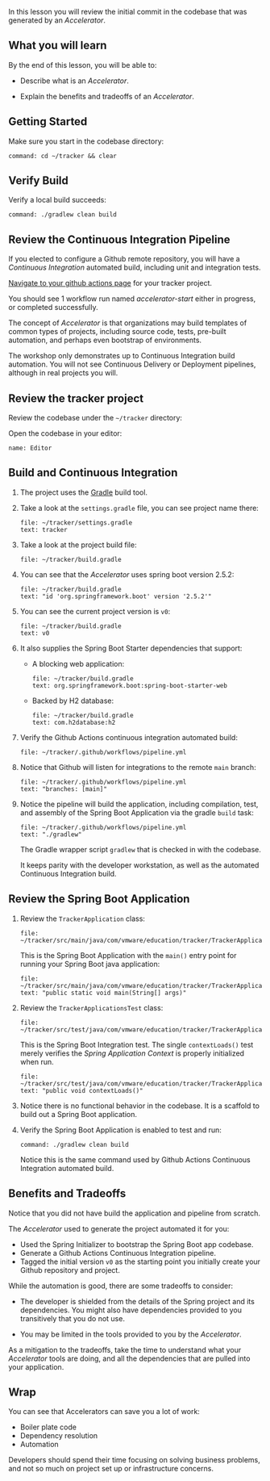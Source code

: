 In this lesson you will review the initial commit in the codebase that
was generated by an *Accelerator*.

## What you will learn

By the end of this lesson,
you will be able to:

-   Describe what is an *Accelerator*.

-   Explain the benefits and tradeoffs of an *Accelerator*.

## Getting Started

Make sure you start in the codebase directory:

```terminal:execute-all
command: cd ~/tracker && clear
```

## Verify Build

Verify a local build succeeds:

```terminal:execute
command: ./gradlew clean build
```

## Review the Continuous Integration Pipeline

If you elected to configure a Github remote repository,
you will have a *Continuous Integration* automated build,
including unit and integration tests.

[Navigate to your github actions page](https://docs.github.com/en/actions/quickstart#viewing-your-workflow-results) for your tracker project.

You should see 1 workflow run named *accelerator-start* either in
progress,
or completed successfully.

The concept of *Accelerator* is that organizations may build templates
of common types of projects,
including source code, tests, pre-built automation,
and perhaps even bootstrap of environments.

The workshop only demonstrates up to Continuous Integration build
automation.
You will not see Continuous Delivery or Deployment pipelines,
although in real projects you will.

## Review the tracker project

Review the codebase under the `~/tracker` directory:

Open the codebase in your editor:

```dashboard:open-dashboard
name: Editor
```

## Build and Continuous Integration

1.  The project uses the [Gradle](https://gradle.org) build tool.

1.  Take a look at the `settings.gradle` file,
    you can see project name there:

    ```editor:select-matching-text
    file: ~/tracker/settings.gradle
    text: tracker
    ```

1.  Take a look at the project build file:

    ```editor:open-file
    file: ~/tracker/build.gradle
    ```

1.  You can see that the *Accelerator* uses spring boot version 2.5.2:

    ```editor:select-matching-text
    file: ~/tracker/build.gradle
    text: "id 'org.springframework.boot' version '2.5.2'"
    ```

1.  You can see the current project version is
    `v0`:

    ```editor:select-matching-text
    file: ~/tracker/build.gradle
    text: v0
    ```

1.  It also supplies the Spring Boot Starter dependencies that support:

    -   A blocking web application:

        ```editor:select-matching-text
        file: ~/tracker/build.gradle
        text: org.springframework.boot:spring-boot-starter-web
        ```

    -   Backed by H2 database:

        ```editor:select-matching-text
        file: ~/tracker/build.gradle
        text: com.h2database:h2
        ```

1.  Verify the Github Actions continuous integration automated build:

    ```editor:open-file
    file: ~/tracker/.github/workflows/pipeline.yml
    ```

1.  Notice that Github will listen for integrations to the remote `main`
    branch:

    ```editor:select-matching-text
    file: ~/tracker/.github/workflows/pipeline.yml
    text: "branches: [main]"
    ```

1.  Notice the pipeline will build the application,
    including compilation,
    test,
    and assembly of the Spring Boot Application via the gradle `build`
    task:

    ```editor:select-matching-text
    file: ~/tracker/.github/workflows/pipeline.yml
    text: "./gradlew"
    ```

    The Gradle wrapper script `gradlew` that is
    checked in with the codebase.

    It keeps parity with the developer workstation,
    as well as the automated Continuous Integration build.

## Review the Spring Boot Application

1.  Review the `TrackerApplication` class:

    ```editor:open-file
    file: ~/tracker/src/main/java/com/vmware/education/tracker/TrackerApplication.java
    ```

    This is the Spring Boot Application with the `main()` entry point
    for running your Spring Boot java application:

    ```editor:select-matching-text
    file: ~/tracker/src/main/java/com/vmware/education/tracker/TrackerApplication.java
    text: "public static void main(String[] args)"
    ```

1.  Review the `TrackerApplicationsTest` class:

    ```editor:open-file
    file: ~/tracker/src/test/java/com/vmware/education/tracker/TrackerApplicationTests.java
    ```

    This is the Spring Boot Integration test.
    The single `contextLoads()` test merely verifies the
    *Spring Application Context* is properly initialized when run.

    ```editor:select-matching-text
    file: ~/tracker/src/test/java/com/vmware/education/tracker/TrackerApplicationTests.java
    text: "public void contextLoads()"
    ```

1.  Notice there is no functional behavior in the codebase.
    It is a scaffold to build out a Spring Boot application.

1.  Verify the Spring Boot Application is enabled to test and run:

    ```terminal:execute
    command: ./gradlew clean build
    ```

    Notice this is the same command used by Github Actions Continuous
    Integration automated build.

## Benefits and Tradeoffs

Notice that you did not have build the application and pipeline from
scratch.

The *Accelerator* used to generate the project automated it for you:

-   Used the Spring Initializer to bootstrap the Spring Boot app
    codebase.
-   Generate a Github Actions Continuous Integration pipeline.
-   Tagged the initial version `v0` as the starting point you initially
    create your Github repository and project.

While the automation is good,
there are some tradeoffs to consider:

-   The developer is shielded from the details of the Spring project
    and its dependencies.
    You might also have dependencies provided to you transitively that
    you do not use.

-   You may be limited in the tools provided to you by the *Accelerator*.

As a mitigation to the tradeoffs,
take the time to understand what your *Accelerator* tools are doing,
and all the dependencies that are pulled into your application.

## Wrap

You can see that Accelerators can save you a lot of work:

- Boiler plate code
- Dependency resolution
- Automation

Developers should spend their time focusing on solving business problems,
and not so much on project set up or infrastructure concerns.
